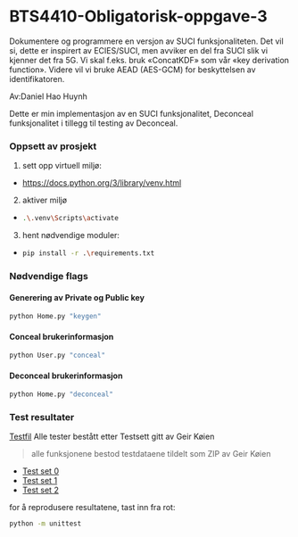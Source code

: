 # BTS4410-Obligatorisk-oppgave-3
Dokumentere og programmere en versjon av SUCI funksjonaliteten. Det vil si, dette er inspirert av ECIES/SUCI, men avviker en del fra SUCI slik vi kjenner det fra 5G. Vi skal f.eks. bruk «ConcatKDF» som vår «key derivation function». Videre vil vi bruke AEAD (AES-GCM) for beskyttelsen av identifikatoren.

Av:Daniel Hao Huynh <br>

Dette er min implementasjon av en SUCI funksjonalitet, Deconceal funksjonalitet i tillegg til testing av Deconceal.
### Oppsett av prosjekt
1. sett opp virtuell miljø:
- https://docs.python.org/3/library/venv.html
2. aktiver miljø
- ```sh
  .\.venv\Scripts\activate
  ``` 
3. hent nødvendige moduler:
- ```sh
  pip install -r .\requirements.txt
  ```
### Nødvendige flags
#### Generering av Private og Public key
```sh
python Home.py "keygen"
```
#### Conceal brukerinformasjon
```sh
python User.py "conceal"
```
#### Deconceal brukerinformasjon
```sh
python Home.py "deconceal"
```
### Test resultater
[Testfil](https://github.com/Mystodan/BTS4410-Obligatorisk-oppgave-3/blob/main/test_Home.py)
Alle tester bestått etter Testsett gitt av Geir Køien
> alle funksjonene bestod testdataene tildelt som ZIP av Geir Køien<br>
- [Test set 0](https://github.com/Mystodan/BTS4410-Obligatorisk-oppgave-3/blob/main/TEST_SET_0.zip)
- [Test set 1](https://github.com/Mystodan/BTS4410-Obligatorisk-oppgave-3/blob/main/TEST_SET_1.zip)
- [Test set 2](https://github.com/Mystodan/BTS4410-Obligatorisk-oppgave-3/blob/main/TEST_SET_2.zip)
 


for å reprodusere resultatene, tast inn fra rot: <br>
```sh
python -m unittest
```


